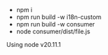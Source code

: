 * npm i
* npm run build -w i18n-custom
* npm run build -w consumer
* node consumer/dist/file.js

Using node v20.11.1